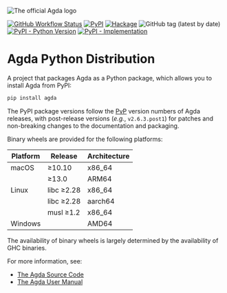 ![The official Agda logo](https://github.com/agda/agda/blob/25cf6745e5ada6c29dd3caeeeb32bae1ee0abb88/doc/user-manual/agda.svg?raw=true)

[![GitHub Workflow Status](https://github.com/wenkokke/agda-python/actions/workflows/ci.yml/badge.svg)](https://github.com/wenkokke/agda-python/actions/workflows/ci.yml) [![PyPI](https://img.shields.io/pypi/v/agda)](https://pypi.org/project/agda/) [![Hackage](https://img.shields.io/hackage/v/Agda)](https://hackage.haskell.org/package/Agda) ![GitHub tag (latest by date)](https://img.shields.io/github/v/tag/wenkokke/agda-python) [![PyPI - Python Version](https://img.shields.io/pypi/pyversions/agda)](https://pypi.org/project/agda/) [![PyPI - Implementation](https://img.shields.io/pypi/implementation/agda)](https://pypi.org/project/agda/)

# Agda Python Distribution

A project that packages Agda as a Python package, which allows you to install Agda from PyPI:

```bash
pip install agda
```

The PyPI package versions follow the [PvP] version numbers of Agda releases, with post-release versions (_e.g._, `v2.6.3.post1`) for patches and non-breaking changes to the documentation and packaging.

Binary wheels are provided for the following platforms:

| Platform | Release    | Architecture |
| -------- | ---------- | ------------ |
| macOS    | ≥10.10     | x86_64       |
|          | ≥13.0      | ARM64        |
| Linux    | libc ≥2.28 | x86_64       |
|          | libc ≥2.28 | aarch64      |
|          | musl ≥1.2  | x86_64       |
| Windows  |            | AMD64        |

The availability of binary wheels is largely determined by the availability of GHC binaries.

For more information, see:

- [The Agda Source Code]
- [The Agda User Manual]

[PvP]: https://pvp.haskell.org
[The Agda Source Code]: https://github.com/agda/agda#readme
[The Agda User Manual]: https://agda.readthedocs.io/en/v2.6.3/
